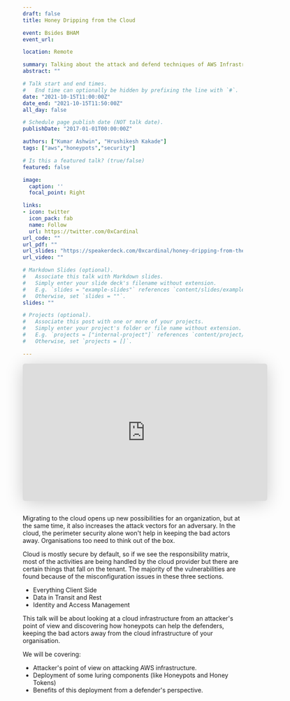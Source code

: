 ```yaml
---
draft: false
title: Honey Dripping from the Cloud

event: Bsides BHAM
event_url: 

location: Remote

summary: Talking about the attack and defend techniques of AWS Infrastructure and how we can pump up the security by implementing HoneyPots and utilizing the logging & Monitoring Capabilities.
abstract: ""

# Talk start and end times.
#   End time can optionally be hidden by prefixing the line with `#`.
date: "2021-10-15T11:00:00Z"
date_end: "2021-10-15T11:50:00Z"
all_day: false

# Schedule page publish date (NOT talk date).
publishDate: "2017-01-01T00:00:00Z"

authors: ["Kumar Ashwin", "Hrushikesh Kakade"]
tags: ["aws","honeypots","security"]

# Is this a featured talk? (true/false)
featured: false

image:
  caption: ''
  focal_point: Right

links:
- icon: twitter
  icon_pack: fab
  name: Follow
  url: https://twitter.com/0xCardinal
url_code: ""
url_pdf: ""
url_slides: "https://speakerdeck.com/0xcardinal/honey-dripping-from-the-cloud-bsides-bham"
url_video: ""

# Markdown Slides (optional).
#   Associate this talk with Markdown slides.
#   Simply enter your slide deck's filename without extension.
#   E.g. `slides = "example-slides"` references `content/slides/example-slides.md`.
#   Otherwise, set `slides = ""`.
slides: ""

# Projects (optional).
#   Associate this post with one or more of your projects.
#   Simply enter your project's folder or file name without extension.
#   E.g. `projects = ["internal-project"]` references `content/project/deep-learning/index.md`.
#   Otherwise, set `projects = []`.

---
```


<div class="text-center"><iframe class="speakerdeck-iframe" frameborder="0" src="https://speakerdeck.com/player/3cf1c03f86f94c56b613e492d96b4d7e" title="Honey Dripping From The Cloud | BSides BHAM" allowfullscreen="true" mozallowfullscreen="true" webkitallowfullscreen="true" style="border: 0px; background: padding-box padding-box rgba(0, 0, 0, 0.1); margin: 0px; padding: 0px; border-radius: 6px; box-shadow: rgba(0, 0, 0, 0.2) 0px 5px 40px; width: 560px; height: 314px;" data-ratio="1.78343949044586"></iframe></div><br>

Migrating to the cloud opens up new possibilities for an organization, but at the same time, it also increases the attack vectors for an adversary. In the cloud, the perimeter security alone won't help in keeping the bad actors away. Organisations too need to think out of the box.

Cloud is mostly secure by default, so if we see the responsibility matrix, most of the activities are being handled by the cloud provider but there are certain things that fall on the tenant. The majority of the vulnerabilities are found because of the misconfiguration issues in these three sections.

- Everything Client Side
- Data in Transit and Rest
- Identity and Access Management

This talk will be about looking at a cloud infrastructure from an attacker's point of view and discovering how honeypots can help the defenders, keeping the bad actors away from the cloud infrastructure of your organisation.

We will be covering:
- Attacker's point of view on attacking AWS infrastructure.
- Deployment of some luring components (like Honeypots and Honey Tokens)
- Benefits of this deployment from a defender's perspective.